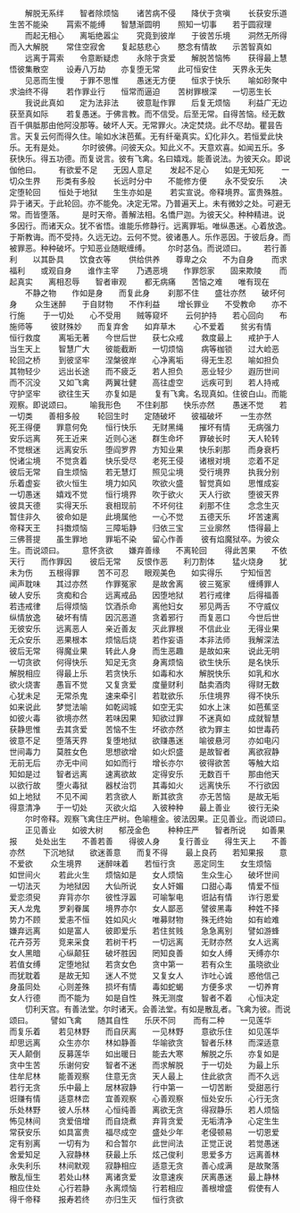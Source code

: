<!-- { "loadSidebar": true } -->
　　解脱无系绊　　智者除烦恼
　　诸苦病不侵　　降伏于贪嗔
　　长获安乐道　　生苦不能染
　　罥索不能缚　　智慧渐圆明
　　照知一切事　　若于圆寂理
　　而起无相心　　离垢绝嚣尘
　　究竟到彼岸　　于彼苦乐境
　　洞然无所得　　而入大解脱
　　常住空寂舍　　复起慈悲心
　　愍念有情故　　示苦智真如
　　远离于罥索　　令意断疑虑
　　永除于贪爱　　解脱苦恼怖
　　获得最上慧　　悟彼集散空
　　设寿八万劫　　亦复堕无常
　　此可恒安住　　天界永无失
　　见恶而生慢　　于罪不思惟
　　愚迷无方便　　恒求于快乐
　　喻如砂聚中　　求油终不得
　　若作罪业行　　恒常而逼迫
　　苦树罪根深　　一切恶生长
　　我说此真如　　定为法非法
　　彼意耻作罪　　后复无烦恼
　　利益广无边　　获至真如际
　　若复愚迷。于佛言教。而不信受。后至无常。自得苦恼。经无数百千俱胝那由他阿没那等。破坏人天。无常罪火。决定焚烧。此不尽劫。瞿昙告言。天复云何而得久住。喻如水沫芭蕉。无有纤毫真实。幻化非久。若恒爱此快乐。无有是处。
　　尔时彼佛。问彼天众。知此义不。天意欢喜。如闻五乐。多获快乐。得五功德。而复说言。彼有飞禽。名曰嬉戏。能善说法。为彼天众。即说伽他曰。
　　有欲爱不足　　无因人意足
　　发起不足心　　如是无知死
　　一切众生界　　形类有多般
　　长远时分中　　不能修方便
　　永不受安乐　　决定堕轮回
　　恒处于地狱　　生生亦如是
　　若实宣说。帝释境界。富贵殊胜。异于诸天。于此轮回。亦不能免。决定无常。乃普遍天上。未有微妙之处。可避无常。而皆堕落。
　　是时天帝。善解法相。名憍尸迦。为彼天父。种种精进。说多因行。而诸天众。犹不省悟。谁能乐修静行。远离罪垢。唯纵愚迷。心着放逸。于斯教诲。而不受持。久远无边。云何不觉。彼诸愚人。乐作恶因。于彼后身。而被罪恶。种种破坏。宁知恶业随眠缠缚。
　　尔时苾刍。而说颂曰。
　　若行善利　　以其卧具　　饮食衣等
　　供给供养　　尊卑之众　　不为自身
　　而求福利　　或观自身　　谁作主宰
　　乃遇恶境　　作罪怨家　　固来欺陵
　　而起真实　　离相忍辱　　智者审观
　　都无病痛　　苦恼之难　　唯有现在
　　不静之物　　作如是身　　而复此身
　　刹那不住　　盛壮亦然　　破坏何身
　　众生迷醉　　于自财物　　不作利益
　　增长罪业　　不受教命　　亦不行施
　　于一切处　　心不受用　　贼等窥坏
　　云何护持　　若心回向　　布施师等
　　彼财殊妙　　而复弃舍　　如弃草木
　　心不爱着　　贫劣有情　　恒行救度
　　离垢无著　　今世后世　　获七众戒
　　救度最上　　戒护于人　　当生天上
　　智慧广大　　彼能截断　　一切烦恼
　　病等枷锁　　过大崄恶　　轮回之桥
　　到彼坚牢　　涅槃彼岸　　心净离垢
　　得无生忍　　喻如担负　　其物轻少
　　远出长途　　而不疲乏　　若人担负
　　恶业轻少　　遐历世间　　而不沉没
　　又如飞禽　　两翼壮健　　高往虚空
　　远疾可到　　若人持戒　　守护坚牢
　　欲往生天　　亦复如是
　　复有飞禽。名现真如。住彼白山。而能观察。即说颂曰。
　　喻我形色　　不住刹那　　快乐亦然
　　愚迷不觉　　若一切类　　善相多般
　　轮回生时　　定随破坏　　彼福破坏
　　一生亦然　　死王得便　　罪意何免
　　恒行快乐　　无财黑绳　　摧坏有情
　　无病强力　　安乐远离　　死王近来
　　近则心迷　　群生命坏　　罪破长时
　　天人轮转　　不觉根迷　　远离安乐
　　堕阎罗界　　方知业果　　快乐刹那
　　而身衰朽　　悦诸尘境　　不觉贪着
　　快乐受尽　　老死王侵　　诸根对境
　　恋着不足　　彼后无常　　自生烦恼
　　若无慧灯　　照见尘境　　受行境界
　　执我分别　　乐着虚妄　　欲火恒生
　　境力如风　　吹欲火盛　　智觉真如
　　思惟成妄　　一切愚迷　　嬉戏不觉
　　恒行境界　　吹于欲火　　天人行欲
　　堕彼天界　　彼具天德　　实得天乐
　　衰相现前　　不坏何往　　刹那不住
　　念念生灭　　暂住非久　　彼命如是
　　此境属他　　一心不觉　　五德天乐
　　坏苦速离　　帝释天王　　抖擞烦恼
　　三障垢静　　归依三宝　　三业廓然
　　悟得最上　　三佛菩提　　虽生罪地
　　罪垢不染　　留心作善
　　彼有焰魔狱卒。为彼众生。而说颂曰。
　　意怀贪欲　　嫌弃善缘　　不离轮回
　　得此苦果　　不依天行　　而作罪因
　　彼后无常　　反恨作恶　　利刀割体
　　猛火烧身　　犹未为伤　　五根得罪
　　苦不可忍　　眼观美色　　如实得乐
　　宁知恒苦　　闻声耽味　　其过亦然
　　作罪冤家　　是故舍离　　彼三冤家
　　缠缚罪人　　破人安乐　　贪痴和合
　　远离戒品　　因堕地狱　　若行戒律
　　后得福善　　若违戒律　　后得烦恼
　　饮酒杀命　　离他妇女　　邪见两舌
　　不守威仪　　纵情放逸　　破坏有情
　　因沉恶道　　贪着邪行　　而复恶口
　　今世后世　　无彼安乐　　远离恶人
　　亲近善友　　灭此罪根　　不信此业
　　无得业果　　无众安乐　　恶果根本
　　烦恼后烧　　若作妄语　　本非法师
　　我解深法　　彼后无常　　得魔业果
　　转此人身　　而生恶趣　　是故如来
　　说此无明　　一切贪欲　　何得快乐
　　知足无贪　　身离烦恼　　欲生快乐
　　是名快乐　　解脱相应　　得最上乐
　　若贪快乐　　如毒和水　　解脱快乐
　　如乳和水　　欲火烧害　　愚盲不觉
　　又复贪爱　　度量财利　　酤卖酒肉
　　得财无数　　心犹未足　　无常杀鬼
　　速来牵引　　若耽欲乐　　乐住境界
　　得不快乐　　如来说此　　梦觉法喻
　　如乾闼城　　如空无实　　如水上沫
　　如芭蕉坚　　如彼火毒　　欲境亦然
　　若味因果　　知欲过罪　　不迷真如
　　成就智慧　　获静思惟　　去其贪爱
　　苦恼不生　　坏欲亦然　　欲为罪主
　　如世毒药　　彼意不足　　堕落天界
　　复堕地狱　　欲赚愚迷　　喻彼悬河
　　亦如电闪　　世间毒力　　莫胜女色
　　思想欲增　　如火炽盛　　是故智者
　　离欲寂静　　无前无后　　亦无中间
　　如如而行　　增长亦尔　　彼得欲苦
　　等触大焰　　知如是过　　智者远离
　　速离欲故　　定得安乐　　无数百千
　　那由他天　　以欲行故　　堕火毒狱
　　器杖治罚　　其毒如火　　远离快乐
　　不行欲因　　如上地狱　　不见不闻
　　若贪欲人　　断其欲贪　　亦无苦恼
　　是故无垢　　得意清净　　于一切处
　　灭欲火焰　　入彼种种　　最上善业
　　彼行无染
　　尔时帝释。观察飞禽住庄严树。色喻檀金。彼法因果。正见善业。而说颂曰。
　　正见善业　　如彼大树　　郁茂金色
　　种种庄严　　智者所说　　如善果报
　　处处出生　　不善若善　　得彼人身
　　复行善业　　得生天上　　不善亦然
　　下沉地狱　　欲迷善意　　而复不得
　　最上良药　　若知果报　　意不爱欲
　　众生境界　　迷醉味着　　若恒行贪
　　恶定同生　　女生烦恼　　如世间火
　　若此火生　　烦恼如是　　女人烦恼
　　生众生心　　破坏世间　　一切法灭
　　为地狱因　　大仙所说　　女人奸媚
　　口甜心毒　　情爱不恒　　爱恋须臾
　　弃背亦尔　　彼性浮嚣　　可喻掣电
　　诳詀有情　　诈行恩爱　　天人龙鬼
　　罗刹眷属　　境界亦尔　　女人鄙恶
　　譬彼黑毒　　种姓不择　　势力不顾
　　爱恚不恒　　姓如风火　　唯募财物
　　殊无终始　　如有崄难　　嫌弃远离
　　如是富人　　彼即爱乐　　若住贫贱
　　急急离别　　譬如游蜂　　花卉芬芳
　　竞来采食　　若树干朽　　一切远离
　　无财亦然　　女人远离　　女人黑暗
　　心纵颠狂　　破坏胜因　　罔知良善
　　如女人缚　　天缚亦尔　　若值女缚
　　定堕地狱　　若贪女色　　贪中第一
　　若有众生　　虽晓欲业　　而犹耽着
　　是故无知　　迷人不觉　　又复女人
　　诈吐心诚　　惑他信己　　身虽同处
　　心则差殊　　损坏有情　　毒如蛇蝎
　　方便多求　　一切养育　　女人行德
　　而不能为　　如是自性　　殊无测度
　　智者不着　　心恒决定
　　忉利天宫。有善法堂。尔时诸天。会善法堂。有如是散乱者。飞禽为彼。而说颂曰。
　　譬如飞禽　　随其自性　　乐厌不同
　　而有二种　　一见莲华　　而复乐着
　　若见林野　　而自厌离　　一见林野
　　意欲乐住　　如见莲华　　却思远离
　　众生亦尔　　林如静善　　华喻欲贪
　　智者乐林　　而深适意　　天人颠倒
　　反募莲华　　如出暖日　　能去大寒
　　解脱之乐　　亦复如是　　贪中生苦
　　乐谢何安　　智者不迷　　而求解脱
　　于一切处　　为最上乐　　住牟尼林
　　能善观察　　住意无贪　　天人最上
　　住此欲贪　　而不久远　　若行无贪
　　乐中最上　　居林寂静　　行中第一
　　一切苦断　　受甜恶行　　诳赚有情
　　适意林峦　　宜善观察　　心善观察
　　恒处安乐　　心行无贪　　乐处林野
　　彼人乐林　　心恒纯善　　离欲无贪
　　得寂静乐　　若人烦恼　　怖见林间
　　贪爱倍增　　而自烧煮　　弃背贪爱
　　无垢清净　　心定生生　　常获安乐
　　如具富贵　　福尽成空　　盛处少年
　　老侵顿易　　一切恩爱　　定有别离
　　一切有为　　和合暂尔　　此世间法
　　正觉正说　　若觉愚迷　　舍爱知足
　　入寂静林　　获最上乐　　炫己俊利
　　思爱多方　　远离善林　　永失利乐
　　林间默观　　寂静相应　　适意无贪
　　善心成满　　是故聚落　　散乱恒生
　　若处山林　　离诸贪爱　　汝意速疾
　　厌离愚迷　　最上静林　　相应住处
　　心行若静　　永离烦恼　　行若相应
　　善根增盛　　假使有人　　得千帝释
　　报寿若终　　亦归生灭　　恒行贪欲
